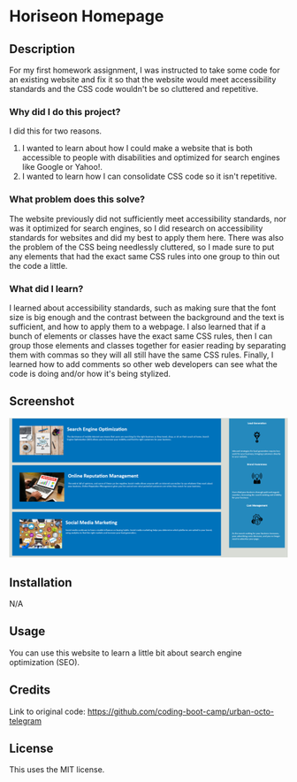 # Horiseon Homepage
## Description
For my first homework assignment, I was instructed to take some code for an existing website and fix it so that the website would meet accessibility standards and the CSS code wouldn't be so cluttered and repetitive.
### Why did I do this project?
I did this for two reasons.
1. I wanted to learn about how I could make a website that is both accessible to people with disabilities and optimized for search engines like Google or Yahoo!.
2. I wanted to learn how I can consolidate CSS code so it isn't repetitive.
### What problem does this solve?
The website previously did not sufficiently meet accessibility standards, nor was it optimized for search engines, so I did research on accessibility standards for websites and did my best to apply them here. There was also the problem of the CSS being needlessly cluttered, so I made sure to put any elements that had the exact same CSS rules into one group to thin out the code a little.
### What did I learn?
I learned about accessibility standards, such as making sure that the font size is big enough and the contrast between the background and the text is sufficient, and how to apply them to a webpage. I also learned that if a bunch of elements or classes have the exact same CSS rules, then I can group those elements and classes together for easier reading by separating them with commas so they will all still have the same CSS rules. Finally, I learned how to add comments so other web developers can see what the code is doing and/or how it's being stylized.
## Screenshot
![The finished application](./assets/images/application-screenshot.png)
## Installation
N/A
## Usage
You can use this website to learn a little bit about search engine optimization (SEO).
## Credits
Link to original code: https://github.com/coding-boot-camp/urban-octo-telegram
## License
This uses the MIT license.

